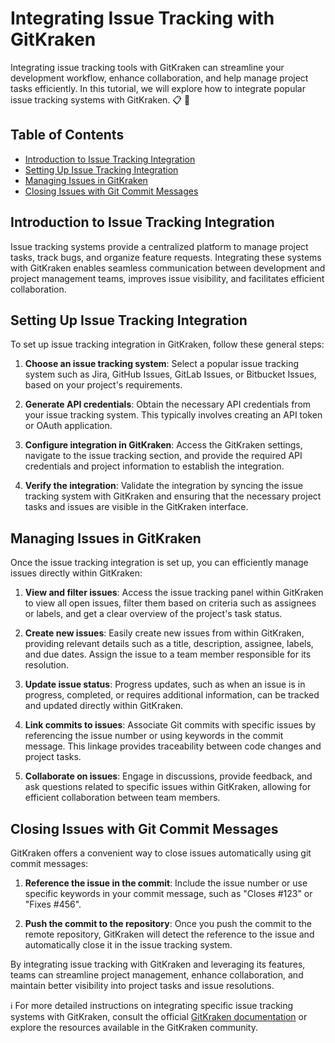 # Integrating Issue Tracking with GitKraken

Integrating issue tracking tools with GitKraken can streamline your development workflow, enhance collaboration, and help manage project tasks efficiently. In this tutorial, we will explore how to integrate popular issue tracking systems with GitKraken. :clipboard: :link:

## Table of Contents

- [Introduction to Issue Tracking Integration](#introduction-to-issue-tracking-integration)
- [Setting Up Issue Tracking Integration](#setting-up-issue-tracking-integration)
- [Managing Issues in GitKraken](#managing-issues-in-gitkraken)
- [Closing Issues with Git Commit Messages](#closing-issues-with-git-commit-messages)

## Introduction to Issue Tracking Integration

Issue tracking systems provide a centralized platform to manage project tasks, track bugs, and organize feature requests. Integrating these systems with GitKraken enables seamless communication between development and project management teams, improves issue visibility, and facilitates efficient collaboration.

## Setting Up Issue Tracking Integration

To set up issue tracking integration in GitKraken, follow these general steps:

1. **Choose an issue tracking system**: Select a popular issue tracking system such as Jira, GitHub Issues, GitLab Issues, or Bitbucket Issues, based on your project's requirements.

2. **Generate API credentials**: Obtain the necessary API credentials from your issue tracking system. This typically involves creating an API token or OAuth application.

3. **Configure integration in GitKraken**: Access the GitKraken settings, navigate to the issue tracking section, and provide the required API credentials and project information to establish the integration.

4. **Verify the integration**: Validate the integration by syncing the issue tracking system with GitKraken and ensuring that the necessary project tasks and issues are visible in the GitKraken interface.

## Managing Issues in GitKraken

Once the issue tracking integration is set up, you can efficiently manage issues directly within GitKraken:

1. **View and filter issues**: Access the issue tracking panel within GitKraken to view all open issues, filter them based on criteria such as assignees or labels, and get a clear overview of the project's task status.

2. **Create new issues**: Easily create new issues from within GitKraken, providing relevant details such as a title, description, assignee, labels, and due dates. Assign the issue to a team member responsible for its resolution.

3. **Update issue status**: Progress updates, such as when an issue is in progress, completed, or requires additional information, can be tracked and updated directly within GitKraken.

4. **Link commits to issues**: Associate Git commits with specific issues by referencing the issue number or using keywords in the commit message. This linkage provides traceability between code changes and project tasks.

5. **Collaborate on issues**: Engage in discussions, provide feedback, and ask questions related to specific issues within GitKraken, allowing for efficient collaboration between team members.

## Closing Issues with Git Commit Messages

GitKraken offers a convenient way to close issues automatically using git commit messages:

1. **Reference the issue in the commit**: Include the issue number or use specific keywords in your commit message, such as "Closes #123" or "Fixes #456".

2. **Push the commit to the repository**: Once you push the commit to the remote repository, GitKraken will detect the reference to the issue and automatically close it in the issue tracking system.

By integrating issue tracking with GitKraken and leveraging its features, teams can streamline project management, enhance collaboration, and maintain better visibility into project tasks and issue resolutions.

:information_source: For more detailed instructions on integrating specific issue tracking systems with GitKraken, consult the official [GitKraken documentation](https://help.gitkraken.com/gitlens/gitlens-home/) or explore the resources available in the GitKraken community.
